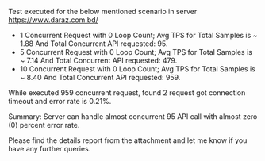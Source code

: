 Test executed for the below mentioned scenario in server https://www.daraz.com.bd/
<ul> 
<li>1 Concurrent Request with 0 Loop Count; Avg TPS for Total Samples is ~ 1.88 And Total Concurrent API requested: 95.</li>
<li>5 Concurrent Request with 0 Loop Count; Avg TPS for Total Samples is ~ 7.14 And Total Concurrent API requested: 479.</li>
<li>10 Concurrent Request with 0 Loop Count; Avg TPS for Total Samples is ~ 8.40 And Total Concurrent API requested: 959.</li>
</ul>

While executed 959 concurrent request, found 2 request got connection timeout and error rate is 0.21%.

Summary: Server can handle almost concurrent 95 API call with almost zero (0) percent error rate.

Please find the details report from the attachment and let me know if you have any further queries.

